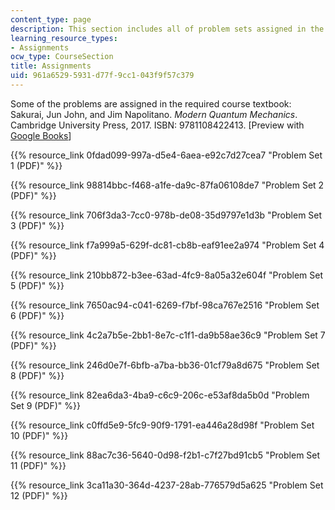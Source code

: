 ```yaml
---
content_type: page
description: This section includes all of problem sets assigned in the course.
learning_resource_types:
- Assignments
ocw_type: CourseSection
title: Assignments
uid: 961a6529-5931-d77f-9cc1-043f9f57c379
---
```


Some of the problems are assigned in the required course textbook: Sakurai, Jun John, and Jim Napolitano. _Modern Quantum Mechanics_. Cambridge University Press, 2017. ISBN: 9781108422413. \[Preview with [Google Books](http://books.google.com/books?id=010yDwAAQBAJ&pg=PAfrontcover)\]

{{% resource_link 0fdad099-997a-d5e4-6aea-e92c7d27cea7 "Problem Set 1 (PDF)" %}}

{{% resource_link 98814bbc-f468-a1fe-da9c-87fa06108de7 "Problem Set 2 (PDF)" %}}

{{% resource_link 706f3da3-7cc0-978b-de08-35d9797e1d3b "Problem Set 3 (PDF)" %}}

{{% resource_link f7a999a5-629f-dc81-cb8b-eaf91ee2a974 "Problem Set 4 (PDF)" %}}

{{% resource_link 210bb872-b3ee-63ad-4fc9-8a05a32e604f "Problem Set 5 (PDF)" %}}

{{% resource_link 7650ac94-c041-6269-f7bf-98ca767e2516 "Problem Set 6 (PDF)" %}}

{{% resource_link 4c2a7b5e-2bb1-8e7c-c1f1-da9b58ae36c9 "Problem Set 7 (PDF)" %}}

{{% resource_link 246d0e7f-6bfb-a7ba-bb36-01cf79a8d675 "Problem Set 8 (PDF)" %}}

{{% resource_link 82ea6da3-4ba9-c6c9-206c-e53af8da5b0d "Problem Set 9 (PDF)" %}}

{{% resource_link c0ffd5e9-5fc9-90f9-1791-ea446a28d98f "Problem Set 10 (PDF)" %}}

{{% resource_link 88ac7c36-5640-0d98-f2b1-c7f27bd91cb5 "Problem Set 11 (PDF)" %}}

{{% resource_link 3ca11a30-364d-4237-28ab-776579d5a625 "Problem Set 12 (PDF)" %}}